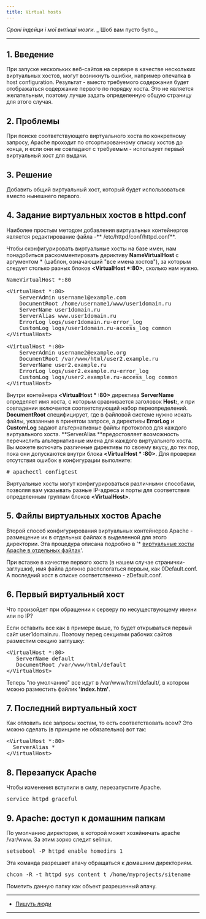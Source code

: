 ```yaml
---
title: Virtual hosts
---
```


_Срані індєйци і мої витікші мозги._
_ Шоб вам пусто було._

-----


<h2>1. Введение</h2>
При запуске нескольких веб-сайтов на сервере в качестве нескольких виртуальных хостов, могут возникнуть ошибки, например опечатка в host configuration. Результат - вместо требуемого содержания будет отображаться содержание первого по порядку хоста. Это не является желательным, поэтому лучше задать определенную общую страницу для этого случая.
<h2>2. Проблемы</h2>
При поиске соответствующего виртуального хоста по конкретному запросу, Apache проходит по отсортированному списку хостов до конца, и если они не совпадают с требуемым - использует первый виртуальный хост для выдачи.
<h2>3. Решение</h2>
Добавить общий виртуальный хост, который будет использоваться вместо нынешнего первого.
<h2>4. Задание виртуальных хостов в httpd.conf</h2>
Наиболее простым методом добавления виртуальных контейнергов является редактирование файла -** /etc/httpd/conf/httpd.conf**.

Чтобы сконфигурировать виртуальные хосты на базе имен, нам понадобиться раскомментировать дериктиву **NameVirtualHost** с аргументом * (шаблон, означающий "все имена хостов"), за которым следует столько разных блоков **&lt;VirtualHost *:80>**, сколько нам нужно.


<pre>NameVirtualHost *:80</pre>

<pre>&lt;VirtualHost *:80>
    ServerAdmin username1@example.com
    DocumentRoot /home/username1/www/user1domain.ru
    ServerName user1domain.ru
    ServerAlias www.user1domain.ru
    ErrorLog logs/user1domain.ru-error_log
    CustomLog logs/user1domain.ru-access_log common
&lt;/VirtualHost>

&lt;VirtualHost *:80>
    ServerAdmin username2@example.org
    DocumentRoot /var/www/html/user2.example.ru
    ServerName user2.example.ru
    ErrorLog logs/user2.example.ru-error_log
    CustomLog logs/user2.example.ru-access_log common
&lt;/VirtualHost></pre>
Внутри контейнера **&lt;VirtualHost * :80>** директива **ServerName** определяет имя хоста, с которым сравнивается заголовок **Host:**, и при совпадении включается соответствующий набор переопределений. **DocumentRoot** специфицирует, где в файловой системе нужно искать файлы, указанные в принятом запросе, а директивы **ErrorLog** и **CustomLog** задают альтернативные файлы протоколов для каждого виртуального хоста. **ServerAlias **предостовляет возможность перечислить альтернативные имена для каждого виртуального хоста. Вы можете включать различные директивы по своему вкусу, до тех пор, пока они допускаются внутри блока **&lt;VirtualHost * :80>**. Для проверки отсутствия ошибок в конфигурации выполните:
<pre># apachectl configtest
</pre>
Виртуальные хосты могут конфигурироваться различными способами, позволяя вам указывать разные IP-адреса и порты для соответствия определенным группам блоков **&lt;VirtualHost>**.
<h2>5. Файлы виртуальных хостов Apache</h2>
Второй способ конфигурирования виртуальных контейнеров Apache - размещение их в отдельных файлах в выделенной для этого директории. Эта процедура описана подробно в '* <a href="http://centos.name/?page/tipsandtricks/ApacheVhostDir">виртуальные хосты Apache в отдельных файлах</a>'.

При вставке в качестве первого хоста (в нашем случае странички-заглушки), имя файла должно распологаться первым, как 0Default.conf. А последний хост в списке соответственно - zDefault.conf.
<h2>6. Первый виртуальный хост</h2>
Что произойдет при обращении к серверу по несуществующему имени или по IP?

Если оставить все как в примере выше, то будет открываться первый сайт user1domain.ru. Поэтому перед секциями рабочих сайтов разместим секцию заглушку:
<pre>&lt;VirtualHost *:80> 
   ServerName default
   DocumentRoot /var/www/html/default 
&lt;/VirtualHost> 
</pre>
Теперь "по умолчанию" все идут в /var/www/html/default/, в котором можно разместить файлик **'index.htm'**.
<h2>7. Последний виртуальный хост</h2>
Как отловить все запросы хостам, то есть соответствовать всем? Это можно сделать (в принципе не обязательно) вот так:
<pre>&lt;VirtualHost *:80>
  ServerAlias *
&lt;/VirtualHost>
</pre>
<h2>8. Перезапуск Apache</h2>
Чтобы изменения вступили в силу, перезапустите Apache.
<pre>service httpd graceful
</pre>
<h2>9. Apache: доступ к домашним папкам</h2>
По умолчанию директория, в которой может хозяйничать apache /var/www. За этим зорко следит selinux.
<pre>setsebool -P httpd_enable_homedirs 1</pre>
Эта команда разрешает апачу обращаться к домашним директориям.
<pre>chcon -R -t httpd_sys_content_t /home/myprojects/sitename</pre>
Пометить данную папку как объект разрешенный апачу.

-----

* <a href="http://centos.name/?page/tipsandtricks/ApacheVhostDefault" target="_blank">Пишуть люди</a>

-----
